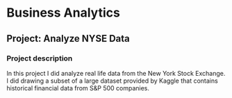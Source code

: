 # Business Analytics


## Project: Analyze NYSE Data



### Project description

In this project I did analyze real life data from the New York Stock Exchange. I did drawing a subset of a large dataset provided by Kaggle that contains historical financial data from S&P 500 companies.


